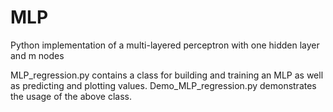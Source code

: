 # MLP
Python implementation of a multi-layered perceptron with one hidden layer and m nodes

MLP_regression.py contains a class for building and training an MLP as well as predicting and plotting values. 
Demo_MLP_regression.py demonstrates the usage of the above class.
